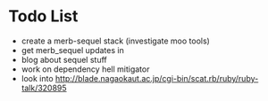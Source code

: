 Todo List
=============

* create a merb-sequel stack (investigate moo tools)
* get merb\_sequel updates in
* blog about sequel stuff
* work on dependency hell mitigator
* look into http://blade.nagaokaut.ac.jp/cgi-bin/scat.rb/ruby/ruby-talk/320895